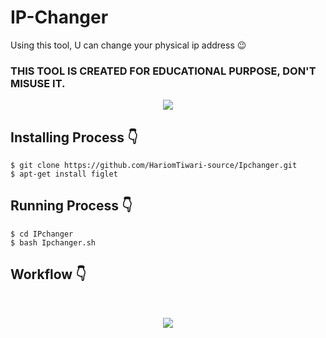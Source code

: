 # IP-Changer
Using this tool, U can change your physical ip address 😉
### THIS TOOL IS CREATED FOR EDUCATIONAL PURPOSE, DON'T MISUSE IT.
<p align="center">
  <img src="Ipchanger.png">
</p>

## Installing Process 👇
```$ git clone https://github.com/HariomTiwari-source/Ipchanger.git```<br>
```$ apt-get install figlet```<br>
## Running Process 👇
```$ cd IPchanger```<br>
```$ bash Ipchanger.sh```<br>

## Workflow 👇
<br>
<p align="center">
  <img src="IPchanger.png.png">
</p>
